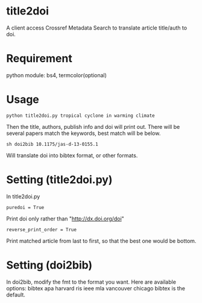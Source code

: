# title2doi
A client access Crossref Metadata Search to translate article title/auth to doi.

# Requirement
python module: bs4, termcolor(optional)

# Usage
```
python title2doi.py tropical cyclone in warming climate
```
Then the title, authors, publish info and doi will print out.
There will be several papers match the keywords, best match will be below.

```
sh doi2bib 10.1175/jas-d-13-0155.1
```
Will translate doi into bibtex format, or other formats.
# Setting (title2doi.py)
In title2doi.py
```
puredoi = True
```
Print doi only rather than "http://dx.doi.org/doi"

```
reverse_print_order = True
```
Print matched article from last to first, so that the best one would be bottom.

# Setting (doi2bib)
In doi2bib, modify the fmt to the format you want. Here are available options: bibtex apa harvard ris ieee mla vancouver chicago
bibtex is the default.
